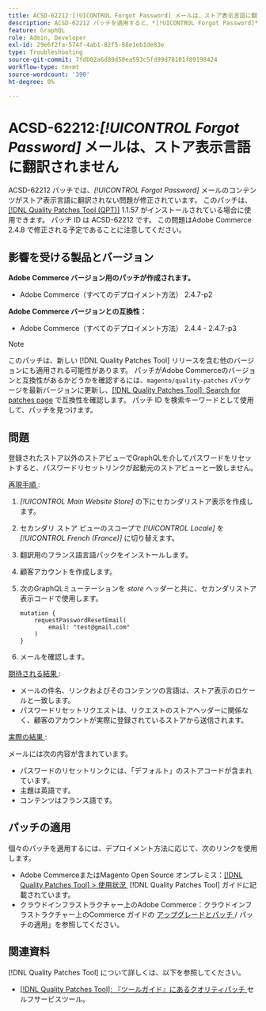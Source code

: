 ```yaml
---
title: ACSD-62212:[!UICONTROL Forgot Password] メールは、ストア表示言語に翻訳されません
description: ACSD-62212 パッチを適用すると、*[!UICONTROL Forgot Password]* メールのコンテンツがストア表示の言語に翻訳されないAdobe Commerceの問題を修正できます。
feature: GraphQL
role: Admin, Developer
exl-id: 29e6f2fa-574f-4ab1-82f5-88e1eb1de83e
type: Troubleshooting
source-git-commit: 7fdb02a6d89d50ea593c5fd99d78101f89198424
workflow-type: tm+mt
source-wordcount: '390'
ht-degree: 0%

---
```


# ACSD-62212:*[!UICONTROL Forgot Password]* メールは、ストア表示言語に翻訳されません

ACSD-62212 パッチでは、*[!UICONTROL Forgot Password]* メールのコンテンツがストア表示言語に翻訳されない問題が修正されています。 このパッチは、[[!DNL Quality Patches Tool (QPT)]](https://experienceleague.adobe.com/docs/commerce-operations/tools/quality-patches-tool/usage.html?lang=ja) 1.1.57 がインストールされている場合に使用できます。 パッチ ID は ACSD-62212 です。 この問題はAdobe Commerce 2.4.8 で修正される予定であることに注意してください。

## 影響を受ける製品とバージョン

**Adobe Commerce バージョン用のパッチが作成されます。**

* Adobe Commerce（すべてのデプロイメント方法） 2.4.7-p2

**Adobe Commerce バージョンとの互換性：**

* Adobe Commerce（すべてのデプロイメント方法） 2.4.4 - 2.4.7-p3

>[!NOTE]
>
>このパッチは、新しい [!DNL Quality Patches Tool] リリースを含む他のバージョンにも適用される可能性があります。 パッチがAdobe Commerceのバージョンと互換性があるかどうかを確認するには、`magento/quality-patches` パッケージを最新バージョンに更新し、[[!DNL Quality Patches Tool]: Search for patches page](https://experienceleague.adobe.com/tools/commerce-quality-patches/index.html?lang=ja) で互換性を確認します。 パッチ ID を検索キーワードとして使用して、パッチを見つけます。

## 問題

登録されたストア以外のストアビューでGraphQLを介してパスワードをリセットすると、パスワードリセットリンクが起動元のストアビューと一致しません。

<u> 再現手順 </u>:

1. *[!UICONTROL Main Website Store]* の下にセカンダリストア表示を作成します。
1. セカンダリ ストア ビューのスコープで *[!UICONTROL Locale]* を *[!UICONTROL French (France)]* に切り替えます。
1. 翻訳用のフランス語言語パックをインストールします。
1. 顧客アカウントを作成します。
1. 次のGraphQLミューテーションを *store* ヘッダーと共に、セカンダリストア表示コードで使用します。

   ```
   mutation {
       requestPasswordResetEmail(
           email: "test@gmail.com"
       )
   }
   ```

1. メールを確認します。

<u> 期待される結果 </u>:

* メールの件名、リンクおよびそのコンテンツの言語は、ストア表示のロケールと一致します。
* パスワードリセットリクエストは、リクエストのストアヘッダーに関係なく、顧客のアカウントが実際に登録されているストアから送信されます。

<u> 実際の結果 </u>:

メールには次の内容が含まれています。

* パスワードのリセットリンクには、「デフォルト」のストアコードが含まれています。
* 主題は英語です。
* コンテンツはフランス語です。

## パッチの適用

個々のパッチを適用するには、デプロイメント方法に応じて、次のリンクを使用します。

* Adobe CommerceまたはMagento Open Source オンプレミス：[[!DNL Quality Patches Tool] > 使用状況 &#x200B;](/help/tools/quality-patches-tool/usage.md) [!DNL Quality Patches Tool] ガイドに記載されています。
* クラウドインフラストラクチャー上のAdobe Commerce：クラウドインフラストラクチャー上のCommerce ガイドの [&#x200B; アップグレードとパッチ &#x200B;](https://experienceleague.adobe.com/docs/commerce-cloud-service/user-guide/develop/upgrade/apply-patches.html?lang=ja)/ パッチの適用」を参照してください。

## 関連資料

[!DNL Quality Patches Tool] について詳しくは、以下を参照してください。

* [[!DNL Quality Patches Tool]: 『ツールガイド』にあるクオリティパッチ &#x200B;](/help/tools/quality-patches-tool/quality-patches-tool-to-self-serve-quality-patches.md) セルフサービスツール。
